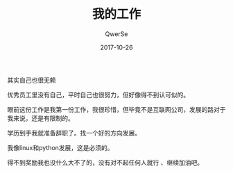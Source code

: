 ﻿---
author: QwerSe
head: 
date: 2017-10-26
title:  我的工作
tags: 工作
category: 生活 
status: publish
summary: 其实自己也很无赖
---

其实自己也很无赖

优秀员工里没有自己，平时自己也很努力，但好像得不到认可似的。

眼前这份工作是我第一份工作，我很珍惜，但毕竟不是互联网公司，发展的路对于我来说，还是有限制的。

学历到手我就准备辞职了。找一个好的方向发展。

我像linux和python发展，这是必须的。

得不到奖励我也没什么大不了的，没有对不起任何人就行 、继续加油吧。